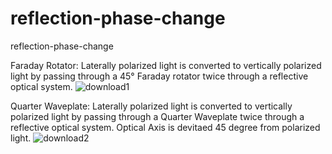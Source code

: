 # reflection-phase-change
reflection-phase-change

Faraday Rotator:
Laterally polarized light is converted to vertically polarized light by passing through a 45° Faraday rotator twice through a reflective optical system.
![download1](https://user-images.githubusercontent.com/30459885/208802562-18b5025e-1bb4-4796-8a5d-5d04c8fc8fe2.png)

Quarter Waveplate:
Laterally polarized light is converted to vertically polarized light by passing through a Quarter Waveplate twice through a reflective optical system.
Optical Axis is devitaed 45 degree from polarized light.
![download2](https://user-images.githubusercontent.com/30459885/208802567-3fb1623b-dff0-406a-83f1-ce39e556f4fb.png)
